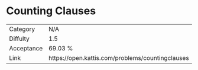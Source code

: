 # Counting Clauses

<table>
    <tr>
        <td>Category</td>
        <td>N/A</td>
    </tr>
    <tr>
        <td>Diffulty</td>
        <td>1.5</td>
    </tr>
    <tr>
        <td>Acceptance</td>
        <td>69.03 %</td>
    </tr>
    <tr>
        <td>Link</td>
        <td>https://open.kattis.com/problems/countingclauses</td>
    </tr>
</table>